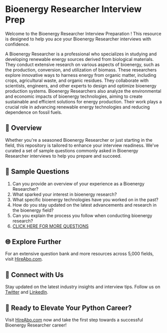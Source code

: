 # Bioenergy Researcher Interview Prep

Welcome to the Bioenergy Researcher Interview Preparation ! This resource is designed to help you ace your Bioenergy Researcher interviews with confidence.

A Bioenergy Researcher is a professional who specializes in studying and developing renewable energy sources derived from biological materials. They conduct extensive research on various aspects of bioenergy, such as the production, conversion, and utilization of biomass. These researchers explore innovative ways to harness energy from organic matter, including crops, agricultural waste, and organic residues. They collaborate with scientists, engineers, and other experts to design and optimize bioenergy production systems. Bioenergy Researchers also analyze the environmental and economic impacts of bioenergy technologies, aiming to create sustainable and efficient solutions for energy production. Their work plays a crucial role in advancing renewable energy technologies and reducing dependence on fossil fuels.

## 🚀 Overview

Whether you're a seasoned Bioenergy Researcher or just starting in the field, this repository is tailored to enhance your interview readiness. We've curated a set of sample questions commonly asked in Bioenergy Researcher interviews to help you prepare and succeed.

## 📝 Sample Questions

1. Can you provide an overview of your experience as a Bioenergy Researcher?
2. What sparked your interest in bioenergy research?
3. What specific bioenergy technologies have you worked on in the past?
4. How do you stay updated on the latest advancements and research in the bioenergy field?
5. Can you explain the process you follow when conducting bioenergy research?
6. [CLICK HERE FOR MORE QUESTIONS](https://hireabo.com/job/20_0_6/Bioenergy%20Researcher)

## 🌐 Explore Further

For an extensive question bank and more resources across 5,000 fields, visit [HireAbo.com](https://www.hireabo.com).

## 📱 Connect with Us

Stay updated on the latest industry insights and interview tips. Follow us on [Twitter](https://twitter.com/hireabo) and [LinkedIn](https://www.linkedin.com/in/hire-abo-3609972a8/).

## 🚀 Ready to Elevate Your Python Career?

Visit [HireAbo.com](https://www.hireabo.com) now and take the first step towards a successful Bioenergy Researcher career!